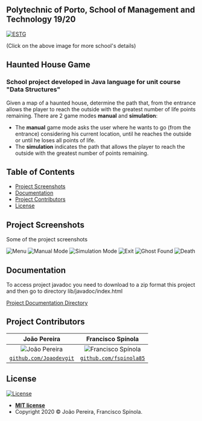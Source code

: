 ## Polytechnic of Porto, School of Management and Technology 19/20
<a href="https://www.estg.ipp.pt/"><img src="https://user-images.githubusercontent.com/44362304/94424125-9f4d8a00-0181-11eb-84cb-174d8dbde5ec.png" title="ESTG"></a>

 (Click on the above image for more school's details)

## Haunted House Game

### School project developed in Java language for unit course "Data Structures"
Given a map of a haunted house, determine the path that, from the entrance allows the player to reach the outside with the greatest number of life points remaining.
There are 2 game modes **manual** and **simulation**:
- The **manual** game mode asks the user where he wants to go (from the entrance) considering his current location, until he reaches the outside or until he loses all points of life.
- The **simulation** indicates the path that allows the player to reach the outside with the greatest number of points remaining.

## Table of Contents

- [Project Screenshots](#project_screenshots)
- [Documentation](#documentation)
- [Project Contributors](#project_contributors)
- [License](#license)

<a name="project_screenshots"></a>
## Project Screenshots
Some of the project screenshots

![Menu](https://user-images.githubusercontent.com/44362304/94580094-6bea2880-0271-11eb-9959-af9987a6d681.png)
![Manual Mode](https://user-images.githubusercontent.com/44362304/94580298-a5bb2f00-0271-11eb-8197-eb9c68651444.png)
![Simulation Mode](https://user-images.githubusercontent.com/44362304/94581610-2d556d80-0273-11eb-9bce-0aa72bc1caea.png)
![Exit](https://user-images.githubusercontent.com/44362304/94580914-5fb29b00-0272-11eb-83f1-3a525e7532ec.png)
![Ghost Found](https://user-images.githubusercontent.com/44362304/94581602-2b8baa00-0273-11eb-8957-51b49174db85.png)
![Death](https://user-images.githubusercontent.com/44362304/94581606-2cbcd700-0273-11eb-8098-b6c56cc074d6.png)


<a name="documentation"></a>
## Documentation
To access project javadoc you need to download to a zip format this project and then go to directory lib/javadoc/index.html
<p><a href="https://github.com/Joaodevgit/Haunted-House-Game/tree/master/lib/javadoc"> Project Documentation Directory </a></p>

<a name="project_contributors"></a>
## Project Contributors
| João Pereira | Francisco Spínola |
| :---: |:---:| 
| ![João Pereira](https://avatars2.githubusercontent.com/u/44362304?s=200&u=e779f8e4e1d4788360e7478a675df73f219b42b4&v=3)| ![Francisco Spínola](https://user-images.githubusercontent.com/44362304/94473787-94681900-01c4-11eb-89a4-9b80aa9a7b9f.png?s=200&v=3) |
| <a href="https://github.com/Joaodevgit" target="_blank">`github.com/Joaodevgit`</a> | <a href="https://github.com/fspinola85" target="_blank">`github.com/fspinola85`</a>|

<a name="license"></a>
## License

[![License](http://img.shields.io/:license-mit-blue.svg?style=flat-square)](http://badges.mit-license.org)
- **[MIT license](http://opensource.org/licenses/mit-license.php)**
- Copyright 2020 © João Pereira, Francisco Spínola.

